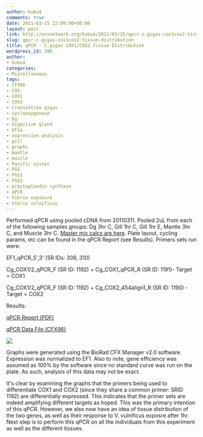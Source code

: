 ```yaml
---
author: kubu4
comments: true
date: 2011-03-15 22:09:00+00:00
layout: post
link: http://onsnetwork.org/kubu4/2011/03/15/qpcr-c-gigas-cox1cox2-tissue-distribution/
slug: qpcr-c-gigas-cox1cox2-tissue-distribution
title: qPCR - C.gigas COX1/COX2 Tissue Distribution
wordpress_id: 396
author:
- kubu4
categories:
- Miscellaneous
tags:
- CFX96
- COX
- COX1
- COX2
- Crassostrea gigas
- cyclooxygenase
- Dg
- digestive gland
- EF1a
- expression analysis
- gill
- graphs
- mantle
- muscle
- Pacific oyster
- PGS
- PGS1
- PGS2
- prostaglandin synthase
- qPCR
- Vibrio exposure
- Vibrio vulnificus
---
```


Performed qPCR using pooled cDNA from 20110311. Pooled 2uL from each of the following samples groups: Dg 3hr C, Gill 1hr C, Gill 1hr E, Mantle 3hr C, and Muscle 3hr C. [ Master mix calcs are here](http://eagle.fish.washington.edu/Arabidopsis/Notebook%20Workup%20Files/20110315-01.jpg). Plate layout, cycling params, etc can be found in the qPCR Report (see Results). Primers sets run were:

EF1_qPCR_5',3' (SR IDs: 309, 310)

Cg_COX1/2_qPCR_F (SR ID: 1192) + Cg_COX1_qPCR_R (SR ID: 1191)- Target = COX1

Cg_COX1/2_qPCR_F (SR ID: 1192) + Cg_COX2_454align1_R (SR ID: 1190) - Target = COX2

Results:

[qPCR Report (PDF)](http://eagle.fish.washington.edu/Arabidopsis/qPCR/Roberts%20Lab_2011-03-15%2011-35-42_CC009827.pdf)

[qPCR Data File (CFX96)](http://eagle.fish.washington.edu/Arabidopsis/qPCR/Roberts%20Lab_2011-03-15%2011-35-42_CC009827.pcrd)

![](http://eagle.fish.washington.edu/Arabidopsis/20110315%20-%20COX%20Tissue%20Distribution%20Gene%20Exp%20Graphs.jpg)

Graphs were generated using the BioRad CFX Manager v2.0 software. Expression was normalized to EF1. Also to note, gene efficiency was assumed as 100% by the software since no standard curve was run on the plate. As such, analysis of this data may not be exact.

It's clear by examining the graphs that the primers being used to differentiate COX1 and COX2 (since they share a common primer: SRID 1192) are differentially expressed. This indicates that the primer sets are indeed amplifying different targets as hoped. This was the primary intention of this qPCR. However, we also now have an idea of tissue distribution of the two genes, as well as their response to V. vulnificus exposre after 1hr. Next step is to perform this qPCR on all the individuals from this experiment as well as the different tissues.
